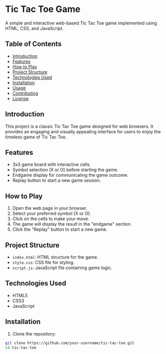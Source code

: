 # Tic Tac Toe Game

A simple and interactive web-based Tic Tac Toe game implemented using HTML, CSS, and JavaScript.

## Table of Contents

- [Introduction](#introduction)
- [Features](#features)
- [How to Play](#how-to-play)
- [Project Structure](#project-structure)
- [Technologies Used](#technologies-used)
- [Installation](#installation)
- [Usage](#usage)
- [Contributing](#contributing)
- [License](#license)

## Introduction

This project is a classic Tic Tac Toe game designed for web browsers. It provides an engaging and visually appealing interface for users to enjoy the timeless game of Tic Tac Toe.

## Features

- 3x3 game board with interactive cells.
- Symbol selection (X or O) before starting the game.
- Endgame display for communicating the game outcome.
- Replay button to start a new game session.

## How to Play

1. Open the web page in your browser.
2. Select your preferred symbol (X or O).
3. Click on the cells to make your move.
4. The game will display the result in the "endgame" section.
5. Click the "Replay" button to start a new game.

## Project Structure

- `index.html`: HTML structure for the game.
- `style.css`: CSS file for styling.
- `script.js`: JavaScript file containing game logic.

## Technologies Used

- HTML5
- CSS3
- JavaScript

## Installation

1. Clone the repository:

```bash
git clone https://github.com/your-username/tic-tac-toe.git
cd tic-tac-toe
